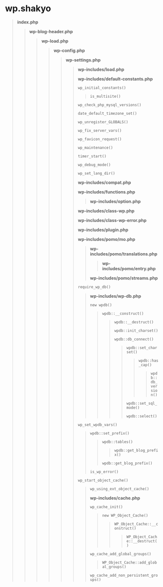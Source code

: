 # wp.shakyo

> **index.php**
> 
>> **wp-blog-header.php**
>> 
>>> **wp-load.php**
>>> 
>>>> **wp-config.php**
>>>> 
>>>>> **wp-settings.php**
>>>>> 
>>>>>> **wp-includes/load.php**
>>>>>> 
>>>>>> **wp-includes/default-constants.php**
>>>>>> 
>>>>>> `wp_initial_constants()`
>>>>>> 
>>>>>>> `is_multisite()`
>>>>>> 
>>>>>> `wp_check_php_mysql_versions()`
>>>>>> 
>>>>>> `date_default_timezone_set()`
>>>>>> 
>>>>>> `wp_unregister_GLOBALS()`
>>>>>> 
>>>>>> `wp_fix_server_vars()`
>>>>>> 
>>>>>> `wp_favicon_request()`
>>>>>> 
>>>>>> `wp_maintenance()`
>>>>>> 
>>>>>> `timer_start()`
>>>>>> 
>>>>>> `wp_debug_mode()`
>>>>>> 
>>>>>> `wp_set_lang_dir()`
>>>>>> 
>>>>>> **wp-includes/compat.php**
>>>>>> 
>>>>>> **wp-includes/functions.php**
>>>>>> 
>>>>>>> **wp-includes/option.php**
>>>>>> 
>>>>>> **wp-includes/class-wp.php**
>>>>>> 
>>>>>> **wp-includes/class-wp-error.php**
>>>>>> 
>>>>>> **wp-includes/plugin.php**
>>>>>> 
>>>>>> **wp-includes/pomo/mo.php**
>>>>>> 
>>>>>>> **wp-includes/pomo/translations.php**
>>>>>>> 
>>>>>>>> **wp-includes/pomo/entry.php**
>>>>>>> 
>>>>>>> **wp-includes/pomo/streams.php**
>>>>>> 
>>>>>> `require_wp_db()`
>>>>>> 
>>>>>>> **wp-includes/wp-db.php**
>>>>>>> 
>>>>>>> `new wpdb()`
>>>>>>> 
>>>>>>>> `wpdb::__construct()`
>>>>>>>> 
>>>>>>>>> `wpdb::__destruct()`
>>>>>>>>> 
>>>>>>>>> `wpdb::init_charset()`
>>>>>>>>> 
>>>>>>>>> `wpdb::db_connect()`
>>>>>>>>> 
>>>>>>>>>> `wpdb::set_charset()`
>>>>>>>>>> 
>>>>>>>>>>> `wpdb::has_cap()`
>>>>>>>>>>> 
>>>>>>>>>>>> `wpdb::db_version()`
>>>>>>>>>> 
>>>>>>>>>> `wpdb::set_sql_mode()`
>>>>>>>>>> 
>>>>>>>>>> `wpdb::select()`
>>>>>> 
>>>>>> `wp_set_wpdb_vars()`
>>>>>> 
>>>>>>> `wpdb::set_prefix()`
>>>>>>> 
>>>>>>>> `wpdb::tables()`
>>>>>>>> 
>>>>>>>>> `wpdb::get_blog_prefix()`
>>>>>>>> 
>>>>>>>> `wpdb::get_blog_prefix()`
>>>>>>> 
>>>>>>> `is_wp_error()`
>>>>>> 
>>>>>> `wp_start_object_cache()`
>>>>>> 
>>>>>>> `wp_using_ext_object_cache()`
>>>>>>> 
>>>>>>> **wp-includes/cache.php**
>>>>>>> 
>>>>>>> `wp_cache_init()`
>>>>>>> 
>>>>>>>> `new WP_Object_Cache()`
>>>>>>>> 
>>>>>>>>> `WP_Object_Cache::__construct()`
>>>>>>>>> 
>>>>>>>>>> `WP_Object_Cache::__destruct()`
>>>>>>> 
>>>>>>> `wp_cache_add_global_groups()`
>>>>>>> 
>>>>>>>> `WP_Object_Cache::add_global_groups()`
>>>>>>> 
>>>>>>> `wp_cache_add_non_persistent_groups()`
